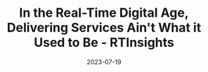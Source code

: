---
category:
- .nan
date: 2023-07-19
keyword_suggestion: ubuntu install docker
post_inspiration: https://www.rtinsights.com/in-the-real-time-digital-age-delivering-services-aint-what-it-used-to-be/
silot_terms: digital automation
title: In the Real-Time <b>Digital</b> Age, Delivering Services Ain't What it Used
  to Be - RTInsights
---